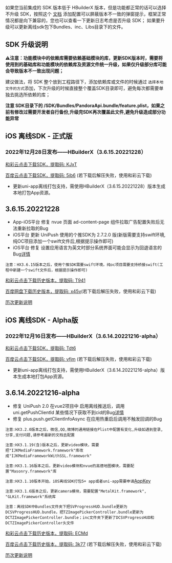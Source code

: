 如果您当前集成的 SDK 版本低于 HBuilderX 版本，但是功能都正常的话可以选择不升级 SDK，按照这个 [文档](https://ask.dcloud.net.cn/article/35627) 添加配置可以屏蔽版本不一致的弹窗提示，框架正常情况都是向下兼容的，您也可以查看一下更新日志考虑是否升级 SDK； 如果要升级可以更新离线sdk包下Bundles、inc、Libs目录下的文件。

## SDK 升级说明
**⚠️注意：功能模块中的依赖库需要依赖基础模块的库，更新SDK版本时，需要将使用到的基础库和功能模块的依赖库及资源文件统一升级，如果仅升级部分库可能会导致版本不一致出现问题；**

建议做法，将 SDK 整个放到工程路径下，添加依赖库或文件的时候通过 `选择本地文件的方式`添加，下次升级的时候直接整个覆盖SDK目录即可，避免每次都需要单独去挑选所依赖的库；

**注意 SDK目录下的 /SDK/Bundles/PandoraApi.bundle/feature.plist，如果之前有修改过需要开发者自行备份,升级完SDK再次覆盖此文件,避免升级造成部分功能异常**


## iOS 离线SDK - 正式版

### 2022年12月28日发布——HBuilderX（3.6.15.20221228） 

[和彩云点击下载SDK，提取码: KJxT](https://caiyun.139.com/m/i?115CopJ2k13OG) 

[百度云点击下载SDK，提取码: 5ib6](https://pan.baidu.com/s/1WQa0p9B3PqZf3rO0lgcCwg?pwd=5ib6) (若下载后解压失败，使用和彩云下载)


+ 更新uni-app离线打包支持，需使用HBuilderX（3.6.15.20221228）版本生成本地打包App资源。

## 3.6.15.20221228
  
+ App-iOS平台 修复 nvue 页面 ad-content-page 组件拉取广告配置失败后无法重新拉取的Bug
+ iOS平台 更新 UniPush 使用的个推SDK为 2.7.2.0 版(新版需要支持swift环境,纯OC项目添加一个swift文件后,根据提示操作即可)
+ iOS平台 修复 设置应用语言为英文时部分系统界面可能会显示为回退语言的Bug[详情](https://ask.dcloud.net.cn/question/159445)



`注意：HX3.6.15版本之后，使用个推SDK需要swift环境，纯oc项目需要支持桥接swift(工程中新建一个swift文件后，根据提示操作即可)`



[和彩云点击下载历史版本，提取码: T941](https://caiyun.139.com/m/i?115CoVK34ftgi) 

[百度网盘下载历史版本，提取码: x45v](https://pan.baidu.com/s/1Fo9zb661IZYj0iCF_vBSVg?pwd=x45v)(若下载后解压失败，使用和彩云下载)




[历次更新说明](AppDocs/download/update_history_iOS_release.md)

## iOS 离线SDK - Alpha版


### 2022年12月16日发布——HBuilderX（3.6.14.20221216-alpha）


[和彩云点击下载SDK，提取码: Tdt6](https://caiyun.139.com/m/i?115CnWRrUROf3)

[百度云点击下载SDK，提取码: vfjm](https://pan.baidu.com/s/1IMP5bOFINl5Swu1G7JjZbQ?pwd=vfjm) (若下载后解压失败，使用和彩云下载)


+ 更新uni-app离线打包支持，需使用HBuilderX（3.6.14.20221216-alpha）版本生成本地打包App资源。

## 3.6.14.20221216-alpha

+ 修复 UniPush 2.0 在vue2项目中 启用离线推送后，调用 uni.getPushClientId 某些情况下获取不到cid的Bug[详情](https://ask.dcloud.net.cn/question/158921)
+ 修复 plus.push.getClientInfoAsync 在应用热重启后调用不触发回调的Bug

`注意:HX3.2.0版本之后，微信,QQ,微博的通用链接在Plist中配置有变化,升级如遇到登录,分享,支付问题,请参考最新的文档去配置`

`注意:HX3.1.19(含)版本之后，更新video模块，需要把"IJKMediaFramework.framework"库改成"IJKMediaFrameworkWithSSL.framework"`

`注意:HX3.1.16版本之后，更新video模块和nvue的高德地图模块，需要配置"Masonry.framework"库`

`注意:HX3.1.10版本开始，iOS离线SDK打包5+ app或者uni-app需要申请`[AppKey](https://nativesupport.dcloud.net.cn/AppDocs/usesdk/appkey)
  
`注意:HX3.1.6版本之后，更新camera模块，需要配置"MetalKit.framework", "GLKit.framework"系统库`
  
`注意：离线SDK中Bundles文件夹下把SVProgressHUD.bundle更新为DCSVProgressHUD.bundle，把TZImagePickerController.bundle更新为DCTZImagePickerController.bundle；inc文件夹下更新了DCSVProgressHUD和DCTZImagePickerController头文件`


[和彩云点击下载历史版本，提取码: ECMd](https://caiyun.139.com/m/i?115CeV7MHJQAL) 

[百度云点击下载历史版本，提取码: 3k77](https://pan.baidu.com/s/1x-qbRD-KIB39nc8cqcpWIA?pwd=3k77) (若下载后解压失败，使用和彩云下载)

[历次更新说明](AppDocs/download/update_history_iOS_alpha.md)
